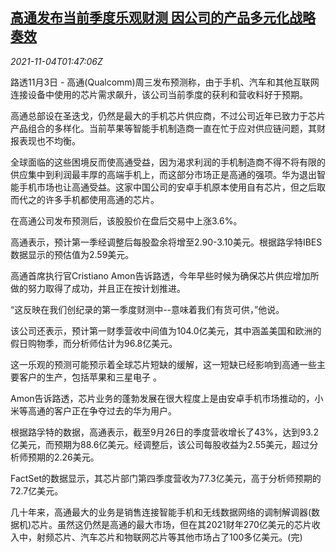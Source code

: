<!--1635991262000-->
[高通发布当前季度乐观财测 因公司的产品多元化战略奏效](https://cn.reuters.com/article/qualcomm-forecast-upbeat-1103-wedn-idCNKBS2HP03Q)
------

<div><i>2021-11-04T01:47:06Z</i></div><p>路透11月3日 - 高通(Qualcomm)周三发布预测称，由于手机、汽车和其他互联网连接设备中使用的芯片需求飙升，该公司当前季度的获利和营收料好于预期。</p><p>高通总部设在圣迭戈，仍然是最大的手机芯片供应商，不过公司近年已致力于芯片产品组合的多样化。当前苹果等智能手机制造商一直在忙于应对供应链问题，其财报表现也不均衡。</p><p>全球面临的这些困境反而使高通受益，因为渴求利润的手机制造商不得不将有限的供应集中到利润最丰厚的高端手机上，而这部分市场正是高通的强项。华为退出智能手机市场也让高通受益。这家中国公司的安卓手机原本使用自有芯片，但之后取而代之的许多手机都使用高通的芯片。</p><p>在高通公司发布预测后，该股股价在盘后交易中上涨3.6%。</p><p>高通表示，预计第一季经调整后每股盈余将增至2.90-3.10美元。根据路孚特IBES数据显示的预估值为2.59美元。</p><p>高通首席执行官Cristiano Amon告诉路透，今年早些时候为确保芯片供应增加所做的努力取得了成功，并且正在按计划推进。</p><p>“这反映在我们创纪录的第一季度财测中--意味着我们有货可供，”他说。</p><p>该公司还表示，预计第一财季营收中间值为104.0亿美元，其中涵盖美国和欧洲的假日购物季，而分析师估计为96.8亿美元。</p><p>这一乐观的预测可能预示着全球芯片短缺的缓解，这一短缺已经影响到高通一些主要客户的生产，包括苹果和三星电子 。</p><p>Amon告诉路透，芯片业务的蓬勃发展在很大程度上是由安卓手机市场推动的，小米等高通的客户正在争夺过去的华为用户。</p><p>根据路孚特的数据，高通表示，截至9月26日的季度营收增长了43%，达到93.2亿美元，而预期为88.6亿美元。经调整后，该公司每股收益为2.55美元，超过分析师预期的2.26美元。</p><p>FactSet的数据显示，其芯片部门第四季度营收为77.3亿美元，高于分析师预期的72.7亿美元。</p><p>几十年来，高通最大的业务是销售连接智能手机和无线数据网络的调制解调器(数据机)芯片。虽然这仍然是高通的最大市场，但在其2021财年270亿美元的芯片收入中，射频芯片、汽车芯片和物联网芯片等其他市场占了100多亿美元。(完)</p>
